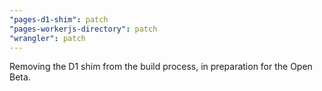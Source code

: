 ```yaml
---
"pages-d1-shim": patch
"pages-workerjs-directory": patch
"wrangler": patch
---
```


Removing the D1 shim from the build process, in preparation for the Open Beta.
